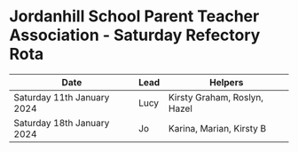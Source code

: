 # Jordanhill School Parent Teacher Association - Saturday Refectory Rota

| Date | Lead | Helpers | 
| -- | -- | -- | 
| Saturday 11th January 2024 | Lucy | Kirsty Graham, Roslyn, Hazel | 
| Saturday 18th January 2024 | Jo | Karina, Marian, Kirsty B | 
